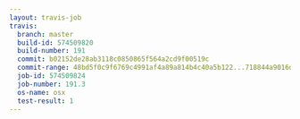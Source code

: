 ```yaml
---
layout: travis-job
travis:
  branch: master
  build-id: 574509820
  build-number: 191
  commit: b02152de28ab3118c0850865f564a2cd9f00519c
  commit-range: 48bd5f0c9f6769c4991af4a89a814b4c40a5b122...718844a9016dfa37ced601121b05e54186d3e8c3
  job-id: 574509824
  job-number: 191.3
  os-name: osx
  test-result: 1
---
```

